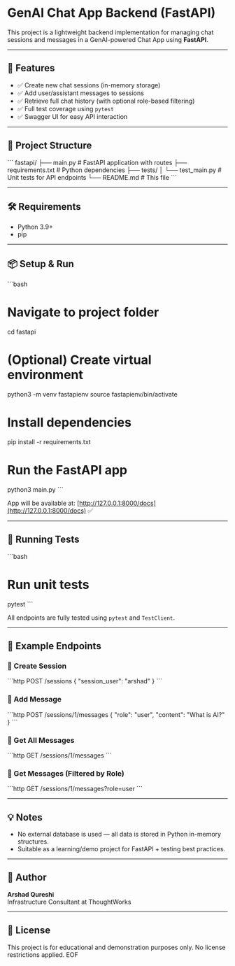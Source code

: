 # GenAI Chat App Backend (FastAPI)

This project is a lightweight backend implementation for managing chat sessions and messages in a GenAI-powered Chat App using **FastAPI**.

---

## 🚀 Features

- ✅ Create new chat sessions (in-memory storage)
- ✅ Add user/assistant messages to sessions
- ✅ Retrieve full chat history (with optional role-based filtering)
- ✅ Full test coverage using `pytest`
- ✅ Swagger UI for easy API interaction

---

## 📂 Project Structure

\`\`\`
fastapi/
├── main.py            # FastAPI application with routes
├── requirements.txt   # Python dependencies
├── tests/
│   └── test_main.py   # Unit tests for API endpoints
└── README.md          # This file
\`\`\`

---

## 🛠️ Requirements

- Python 3.9+
- pip

---

## 📦 Setup & Run

\`\`\`bash
# Navigate to project folder
cd fastapi

# (Optional) Create virtual environment
python3 -m venv fastapienv
source fastapienv/bin/activate

# Install dependencies
pip install -r requirements.txt

# Run the FastAPI app
python3 main.py
\`\`\`

App will be available at: [http://127.0.0.1:8000/docs](http://127.0.0.1:8000/docs) ✅

---

## 🧪 Running Tests

\`\`\`bash
# Run unit tests
pytest
\`\`\`

All endpoints are fully tested using `pytest` and `TestClient`.

---

## 🧠 Example Endpoints

### 🔹 Create Session

\`\`\`http
POST /sessions
{
  "session_user": "arshad"
}
\`\`\`

### 🔹 Add Message

\`\`\`http
POST /sessions/1/messages
{
  "role": "user",
  "content": "What is AI?"
}
\`\`\`

### 🔹 Get All Messages

\`\`\`http
GET /sessions/1/messages
\`\`\`

### 🔹 Get Messages (Filtered by Role)

\`\`\`http
GET /sessions/1/messages?role=user
\`\`\`

---

## 💡 Notes

- No external database is used — all data is stored in Python in-memory structures.
- Suitable as a learning/demo project for FastAPI + testing best practices.

---

## 🙌 Author

**Arshad Qureshi**  
Infrastructure Consultant at ThoughtWorks

---

## 📜 License

This project is for educational and demonstration purposes only. No license restrictions applied.
EOF
